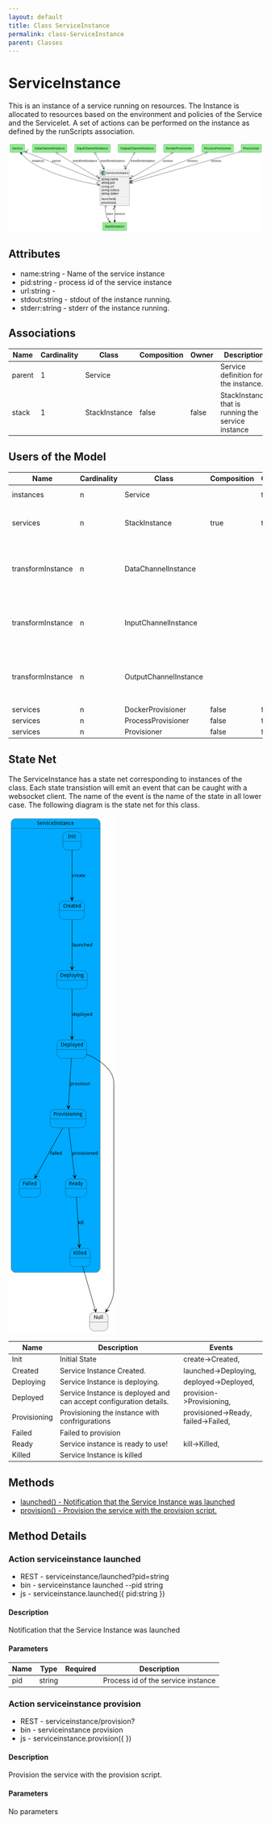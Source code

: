 ```yaml
---
layout: default
title: Class ServiceInstance
permalink: class-ServiceInstance
parent: Classes
---
```


# ServiceInstance

This is an instance of a service running on resources. The Instance is allocated to resources based on the environment and policies of the Service and the Servicelet. A set of actions can be performed on the instance as defined by the runScripts association. 

![Logical Diagram](./logical.png)

## Attributes

* name:string - Name of the service instance
* pid:string - process id of the service instance
* url:string - 
* stdout:string - stdout of the instance running.
* stderr:string - stderr of the instance running.


## Associations

| Name | Cardinality | Class | Composition | Owner | Description |
| --- | --- | --- | --- | --- | --- |
| parent | 1 | Service |  |  | Service definition for the instance. |
| stack | 1 | StackInstance | false | false | StackInstance that is running the service instance |



## Users of the Model

| Name | Cardinality | Class | Composition | Owner | Description |
| --- | --- | --- | --- | --- | --- |
| instances | n | Service |  | true | Instances of the services. |
| services | n | StackInstance | true | true | Instances of the Services running in the Stack |
| transformInstance | n | DataChannelInstance |  |  | This is the instance of the transformation Service for the channel. |
| transformInstance | n | InputChannelInstance |  |  | This is the instance of the transformation Service for the channel. |
| transformInstance | n | OutputChannelInstance |  |  | This is the instance of the transformation Service for the channel. |
| services | n | DockerProvisioner | false | false |  |
| services | n | ProcessProvisioner | false | false |  |
| services | n | Provisioner | false | false |  |



## State Net
The ServiceInstance has a state net corresponding to instances of the class. Each state transistion will emit an 
event that can be caught with a websocket client. The name of the event is the name of the state in all lower case.
The following diagram is the state net for this class.

![State Net Diagram](./statenet.png)

| Name | Description | Events |
| --- | --- | --- |
| Init | Initial State | create-&gt;Created,  |
| Created | Service Instance Created. | launched-&gt;Deploying,  |
| Deploying | Service Instance is deploying. | deployed-&gt;Deployed,  |
| Deployed | Service Instance is deployed and can accept configuration details. | provision-&gt;Provisioning,  |
| Provisioning | Provisioning the instance with confrigurations | provisioned-&gt;Ready, failed-&gt;Failed,  |
| Failed | Failed to provision |  |
| Ready | Service instance is ready to use! | kill-&gt;Killed,  |
| Killed | Service Instance is killed |  |



## Methods
* [launched() - Notification that the Service Instance was launched](#action-launched)
* [provision() - Provision the service with the provision script.](#action-provision)


<h2>Method Details</h2>
    
### Action serviceinstance launched



* REST - serviceinstance/launched?pid=string
* bin - serviceinstance launched --pid string
* js - serviceinstance.launched({ pid:string })

#### Description
Notification that the Service Instance was launched

#### Parameters

| Name | Type | Required | Description |
|---|---|---|---|
| pid | string | | Process id of the service instance |




### Action serviceinstance provision



* REST - serviceinstance/provision?
* bin - serviceinstance provision 
* js - serviceinstance.provision({  })

#### Description
Provision the service with the provision script.

#### Parameters

No parameters




